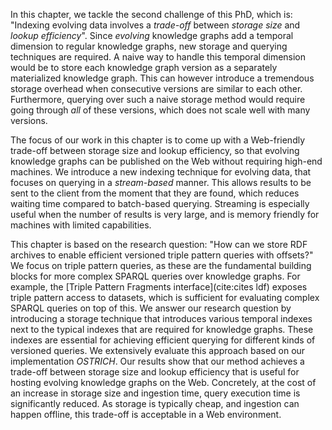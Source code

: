 In this chapter, we tackle the second challenge of this PhD, which is:
"Indexing evolving data involves a *trade-off* between *storage size* and *lookup efficiency*".
Since *evolving* knowledge graphs add a temporal dimension to regular knowledge graphs,
new storage and querying techniques are required.
A naive way to handle this temporal dimension would be to store each knowledge graph version as a separately materialized knowledge graph.
This can however introduce a tremendous storage overhead when consecutive versions are similar to each other.
Furthermore, querying over such a naive storage method would require going through _all_ of these versions,
which does not scale well with many versions.

The focus of our work in this chapter is to come up with a Web-friendly trade-off between storage size and lookup efficiency,
so that evolving knowledge graphs can be published on the Web without requiring high-end machines.
We introduce a new indexing technique for evolving data,
that focuses on querying in a _stream-based_ manner.
This allows results to be sent to the client from the moment that they are found,
which reduces waiting time compared to batch-based querying.
Streaming is especially useful when the number of results is very large,
and is memory friendly for machines with limited capabilities.

This chapter is based on the research question:
"How can we store RDF archives to enable efficient versioned triple pattern queries with offsets?"
We focus on triple pattern queries, as these are the fundamental building blocks
for more complex SPARQL queries over knowledge graphs.
For example, the [Triple Pattern Fragments interface](cite:cites ldf) exposes triple pattern access to datasets,
which is sufficient for evaluating complex SPARQL queries on top of this.
We answer our research question by introducing a storage technique
that introduces various temporal indexes next to the typical indexes that are required for knowledge graphs.
These indexes are essential for achieving efficient querying for different kinds of versioned queries.
We extensively evaluate this approach based on our implementation _OSTRICH_.
Our results show that our method achieves a trade-off between storage size and lookup efficiency
that is useful for hosting evolving knowledge graphs on the Web.
Concretely, at the cost of an increase in storage size and ingestion time,
query execution time is significantly reduced.
As storage is typically cheap, and ingestion can happen offline, this trade-off is acceptable in a Web environment.
